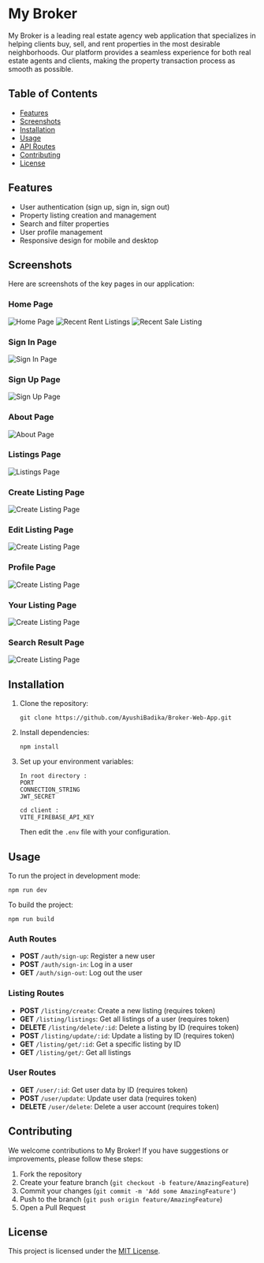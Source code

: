 # My Broker

My Broker is a leading real estate agency web application that specializes in helping clients buy, sell, and rent properties in the most desirable neighborhoods. Our platform provides a seamless experience for both real estate agents and clients, making the property transaction process as smooth as possible.

## Table of Contents

- [Features](#features)
- [Screenshots](#screenshots)
- [Installation](#installation)
- [Usage](#usage)
- [API Routes](#api-routes)
- [Contributing](#contributing)
- [License](#license)

## Features

- User authentication (sign up, sign in, sign out)
- Property listing creation and management
- Search and filter properties
- User profile management
- Responsive design for mobile and desktop

## Screenshots

Here are screenshots of the key pages in our application:

### Home Page

![Home Page](./Images/home-hero-section.png)
![Recent Rent Listings](./Images/home-recent-rent-section.png)
![Recent Sale Listing](./Images/home-recent-sale-section.png)

### Sign In Page

![Sign In Page](./Images/sign-in.png)

### Sign Up Page

![Sign Up Page](./Images/sign-up.png)

### About Page

![About Page](./Images/about.png)

### Listings Page

![Listings Page](./Images/listing-page.png)

### Create Listing Page

![Create Listing Page](./Images/create-listing.png)

### Edit Listing Page

![Create Listing Page](./Images/edit-listing.png)

### Profile Page

![Create Listing Page](./Images/profile.png)

### Your Listing Page

![Create Listing Page](./Images/your-listings.png)

### Search Result Page

![Create Listing Page](./Images/search-result.png)

## Installation

1. Clone the repository:

   ```
   git clone https://github.com/AyushiBadika/Broker-Web-App.git
   ```

2. Install dependencies:

   ```
   npm install
   ```

3. Set up your environment variables:

   ```
   In root directory :
   PORT
   CONNECTION_STRING
   JWT_SECRET

   cd client :
   VITE_FIREBASE_API_KEY

   ```

   Then edit the `.env` file with your configuration.

## Usage

To run the project in development mode:

```
npm run dev
```

To build the project:

```
npm run build
```

### Auth Routes

- **POST** `/auth/sign-up`: Register a new user
- **POST** `/auth/sign-in`: Log in a user
- **GET** `/auth/sign-out`: Log out the user

### Listing Routes

- **POST** `/listing/create`: Create a new listing (requires token)
- **GET** `/listing/listings`: Get all listings of a user (requires token)
- **DELETE** `/listing/delete/:id`: Delete a listing by ID (requires token)
- **POST** `/listing/update/:id`: Update a listing by ID (requires token)
- **GET** `/listing/get/:id`: Get a specific listing by ID
- **GET** `/listing/get/`: Get all listings

### User Routes

- **GET** `/user/:id`: Get user data by ID (requires token)
- **POST** `/user/update`: Update user data (requires token)
- **DELETE** `/user/delete`: Delete a user account (requires token)

## Contributing

We welcome contributions to My Broker! If you have suggestions or improvements, please follow these steps:

1. Fork the repository
2. Create your feature branch (`git checkout -b feature/AmazingFeature`)
3. Commit your changes (`git commit -m 'Add some AmazingFeature'`)
4. Push to the branch (`git push origin feature/AmazingFeature`)
5. Open a Pull Request

## License

This project is licensed under the [MIT License](https://choosealicense.com/licenses/mit/).
